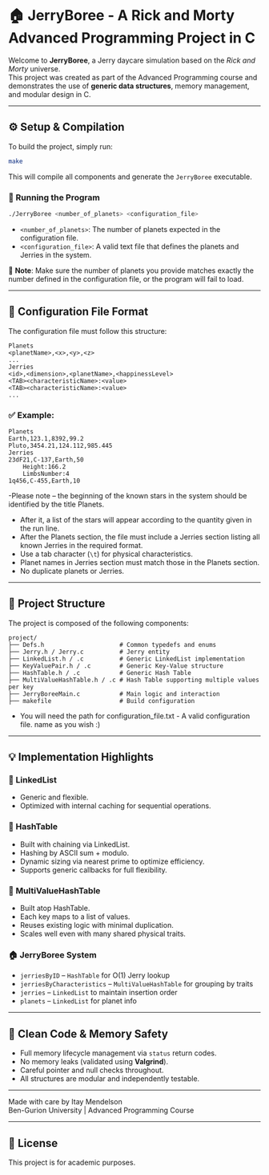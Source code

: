 # 🏠 JerryBoree - A Rick and Morty Advanced Programming Project in C

Welcome to **JerryBoree**, a Jerry daycare simulation based on the *Rick and Morty* universe.\
This project was created as part of the Advanced Programming course and demonstrates the use of **generic data structures**, memory management, and modular design in C.

---

## ⚙️ Setup & Compilation

To build the project, simply run:

```bash
make
```

This will compile all components and generate the `JerryBoree` executable.

### 🏃 Running the Program

```bash
./JerryBoree <number_of_planets> <configuration_file>
```

- `<number_of_planets>`: The number of planets expected in the configuration file.
- `<configuration_file>`: A valid text file that defines the planets and Jerries in the system.

📌 **Note**: Make sure the number of planets you provide matches exactly the number defined in the configuration file, or the program will fail to load.

---

## 📄 Configuration File Format

The configuration file must follow this structure:

```
Planets
<planetName>,<x>,<y>,<z>
...
Jerries
<id>,<dimension>,<planetName>,<happinessLevel>
<TAB><characteristicName>:<value>
<TAB><characteristicName>:<value>
...
```

### ✅ Example:

```
Planets
Earth,123.1,8392,99.2
Pluto,3454.21,124.112,985.445
Jerries
23dF21,C-137,Earth,50
	Height:166.2
	LimbsNumber:4
1q456,C-455,Earth,10
```

-Please note – the beginning of the known stars in the system should be identified by the title Planets.
- After it, a list of the stars will appear according to the quantity given in the run line.
- After the Planets section, the file must include a Jerries section listing all known Jerries in the required format.
- Use a tab character (`\t`) for physical characteristics.
- Planet names in Jerries section must match those in the Planets section.
- No duplicate planets or Jerries.

---

## 🧱 Project Structure

The project is composed of the following components:

```
project/
├── Defs.h                     # Common typedefs and enums
├── Jerry.h / Jerry.c          # Jerry entity
├── LinkedList.h / .c          # Generic LinkedList implementation
├── KeyValuePair.h / .c        # Generic Key-Value structure
├── HashTable.h / .c           # Generic Hash Table
├── MultiValueHashTable.h / .c # Hash Table supporting multiple values per key
├── JerryBoreeMain.c           # Main logic and interaction
├── makefile                   # Build configuration
```
- You will need the path for  configuration_file.txt  -  A valid configuration file. name as you wish :)
---

## 💡 Implementation Highlights

### 🔁 LinkedList

- Generic and flexible.
- Optimized with internal caching for sequential operations.

### 🔐 HashTable

- Built with chaining via LinkedList.
- Hashing by ASCII sum + modulo.
- Dynamic sizing via nearest prime to optimize efficiency.
- Supports generic callbacks for full flexibility.

### 🌈 MultiValueHashTable

- Built atop HashTable.
- Each key maps to a list of values.
- Reuses existing logic with minimal duplication.
- Scales well even with many shared physical traits.

### 🏠 JerryBoree System

- `jerriesByID` – `HashTable` for O(1) Jerry lookup
- `jerriesByCharacteristics` – `MultiValueHashTable` for grouping by traits
- `jerries` – `LinkedList` to maintain insertion order
- `planets` – `LinkedList` for planet info

---

## 🧼 Clean Code & Memory Safety

- Full memory lifecycle management via `status` return codes.
- No memory leaks (validated using **Valgrind**).
- Careful pointer and null checks throughout.
- All structures are modular and independently testable.

---

Made with care by Itay Mendelson\
Ben-Gurion University | Advanced Programming Course

---

## 📌 License

This project is for academic purposes. 

